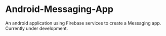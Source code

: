 # Android-Messaging-App
An android application using Firebase services to create a Messaging app.
Currently under development.
